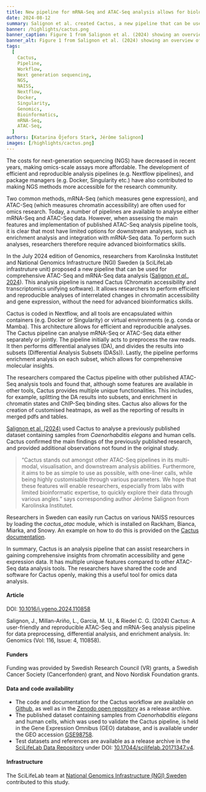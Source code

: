 ```yaml
---
title: New pipeline for mRNA-Seq and ATAC-Seq analysis allows for biological insights without in-depth bioinformatics skills
date: 2024-08-12
summary: Salignon et al. created Cactus, a new pipeline that can be used for comprehensive ATAC-Seq and mRNA-Seq data analysis. Cactus contains multiple unique functions compared to other, similar pipelines, e.g. enrichment in chromatin states and ChIP-Seq binding sites.
banner: /highlights/cactus.png
banner_caption: Figure 1 from Salignon et al. (2024) showing an overview of the cactus pipeline. (a) Key features of the pipeline, (b) Simplified workflow, (c) Example enrichment analysis, and (d) subworkflow for the creation of Differential Analysis Subsets (DASs).
banner_alt: Figure 1 from Salignon et al. (2024) showing an overview of the cactus pipeline.
tags:
  [
    Cactus,
    Pipeline,
    Workflow,
    Next generation sequencing,
    NGS,
    NAISS,
    Nextflow,
    Docker,
    Singularity,
    Genomics,
    Bioinformatics,
    mRNA-Seq,
    ATAC-Seq,
  ]
authors: [Katarina Öjefors Stark, Jérôme Salignon]
images: [/highlights/cactus.png]
---
```


The costs for next-generation sequencing (NGS) have decreased in recent years, making omics-scale assays more affordable. The development of efficient and reproducible analysis pipelines (e.g. Nextflow pipelines), and package managers (e.g. Docker, Singularity etc.) have also contributed to making NGS methods more accessible for the research community.

Two common methods, mRNA-Seq (which measures gene expression), and ATAC-Seq (which measures chromatin accessibility) are often used for omics research. Today, a number of pipelines are available to analyse either mRNA-Seq and ATAC-Seq data. However, when assessing the main features and implementation of published ATAC-Seq analysis pipeline tools, it is clear that most have limited options for downstream analyses, such as enrichment analysis and integration with mRNA-Seq data. To perform such analyses, researchers therefore require advanced bioinformatics skills.

In the July 2024 edition of Genomics, researchers from Karolinska Institutet and National Genomics Infrastructure (NGI) Sweden (a SciLifeLab infrastruture unit) proposed a new pipeline that can be used for comprehensive ATAC-Seq and mRNA-Seq data analysis ([Salignon _et al._, 2024](https://doi.org/10.1016/j.ygeno.2024.110858)). This analysis pipeline is named Cactus (Chromatin accessibility and transcriptomics unifying software). It allows researchers to perform efficient and reproducible analyses of interrelated changes in chromatin accessibility and gene expression, without the need for advanced bioinformatics skills.

Cactus is coded in Nextflow, and all tools are encapsulated within containers (e.g. Docker or Singularity) or virtual environments (e.g. conda or Mamba). This architecture allows for efficient and reproducible analyses. The Cactus pipeline can analyse mRNA-Seq or ATAC-Seq data either separately or jointly. The pipeline initially acts to preprocess the raw reads. It then performs differential analyses (DA), and divides the results into subsets (Differential Analysis Subsets (DASs)). Lastly, the pipeline performs enrichment analysis on each subset, which allows for comprehensive molecular insights.

The researchers compared the Cactus pipeline with other published ATAC-Seq analysis tools and found that, although some features are available in other tools, Cactus provides multiple unique functionalities. This includes, for example, splitting the DA results into subsets, and enrichment in chromatin states and ChIP-Seq binding sites. Cactus also allows for the creation of customised heatmaps, as well as the reporting of results in merged pdfs and tables.

[Salignon et al. (2024)](https://doi.org/10.1016/j.ygeno.2024.110858) used Cactus to analyse a previously published dataset containing samples from _Caenorhabditis elegans_ and human cells. Cactus confirmed the main findings of the previously published research, and provided additional observations not found in the original study.

> “Cactus stands out amongst other ATAC-Seq pipelines in its multi-modal, visualisation, and downstream analysis abilities. Furthermore, it aims to be as simple to use as possible, with one-liner calls, while being highly customisable through various parameters. We hope that these features will enable researchers, especially from labs with limited bioinformatic expertise, to quickly explore their data through various angles.” says corresponding author Jérôme Salignon from Karolinska Institutet.

Researchers in Sweden can easily run Cactus on various NAISS resources by loading the _cactus_atac_ module, which is installed on Rackham, Bianca, Miarka, and Snowy. An example on how to do this is provided on the [Cactus documentation](https://github.com/jsalignon/cactus/blob/main/docs/1_Intro/NAISS.sh).

In summary, Cactus is an analysis pipeline that can assist researchers in gaining comprehensive insights from chromatin accessibility and gene expression data. It has multiple unique features compared to other ATAC-Seq data analysis tools. The researchers have shared the code and software for Cactus openly, making this a useful tool for omics data analysis.

#### Article

DOI: [10.1016/j.ygeno.2024.110858](https://doi.org/10.1016/j.ygeno.2024.110858)

Salignon, J., Millan-Ariño, L., Garcia, M. U., & Riedel C. G. (2024) Cactus: A user-friendly and reproducible ATAC-Seq and mRNA-Seq analysis pipeline for data preprocessing, differential analysis, and enrichment analysis. In: Genomics (Vol: 116, Issue: 4, 110858).

#### Funders

Funding was provided by Swedish Research Council (VR) grants, a Swedish Cancer Society (Cancerfonden) grant, and Novo Nordisk Foundation grants.

#### Data and code availability

- The code and documentation for the Cactus workflow are available on [Github](https://github.com/jsalignon/cactus), as well as in the [Zenodo open repository](https://doi.org/10.5281/zenodo.11115632) as a release archive.
- The published dataset containing samples from _Caenorhabditis elegans_ and human cells, which was used to validate the Cactus pipeline, is held in the Gene Expression Omnibus (GEO) database, and is available under the GEO accession [GSE98758](https://www.ncbi.nlm.nih.gov/geo/query/acc.cgi?acc=GSE98758).
- Test datasets and references are available as a release archive in the [SciLifeLab Data Repository](https://figshare.scilifelab.se) under DOI: [10.17044/scilifelab.20171347.v4](https://doi.org/10.17044/scilifelab.20171347.v4).

#### Infrastructure

The SciLifeLab team at [National Genomics Infrastructure (NGI) Sweden](https://ngisweden.scilifelab.se) contributed to this study.
